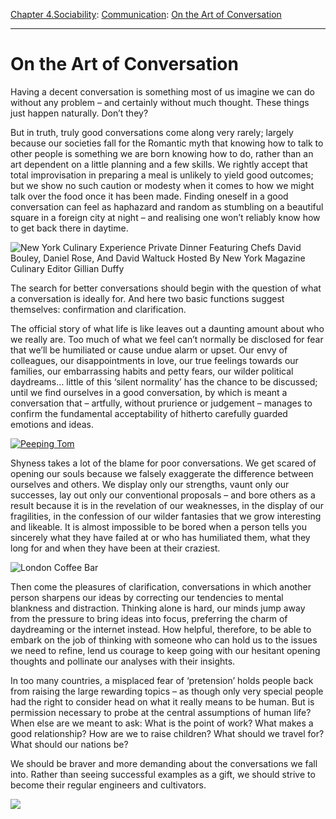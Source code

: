 [Chapter 4.Sociability](https://www.theschooloflife.com/thebookoflife/category/sociability/): [Communication](https://www.theschooloflife.com/thebookoflife/category/sociability/communication/): [On the Art of Conversation](https://www.theschooloflife.com/thebookoflife/why-conversations-are-often-so-boring/)

* * *

# On the Art of Conversation

Having a decent conversation is something most of us imagine we can do without any problem – and certainly without much thought. These things just happen naturally. Don’t they?

But in truth, truly good conversations come along very rarely; largely because our societies fall for the Romantic myth that knowing how to talk to other people is something we are born knowing how to do, rather than an art dependent on a little planning and a few skills. We rightly accept that total improvisation in preparing a meal is unlikely to yield good outcomes; but we show no such caution or modesty when it comes to how we might talk over the food once it has been made. Finding oneself in a good conversation can feel as haphazard and random as stumbling on a beautiful square in a foreign city at night ­– and realising one won’t reliably know how to get back there in daytime.

![New York Culinary Experience Private Dinner Featuring Chefs David Bouley, Daniel Rose, And David Waltuck Hosted By New York Magazine Culinary Editor Gillian Duffy](https://www.theschooloflife.com/thebookoflife/wp-content/uploads/2014/09/483000331.jpg)

The search for better conversations should begin with the question of what a conversation is ideally for. And here two basic functions suggest themselves: confirmation and clarification.

The official story of what life is like leaves out a daunting amount about who we really are. Too much of what we feel can’t normally be disclosed for fear that we’ll be humiliated or cause undue alarm or upset. Our envy of colleagues, our disappointments in love, our true feelings towards our families, our embarrassing habits and petty fears, our wilder political daydreams… little of this ‘silent normality’ has the chance to be discussed; until we find ourselves in a good conversation, by which is meant a conversation that – artfully, without prurience or judgement – manages to confirm the fundamental acceptability of hitherto carefully guarded emotions and ideas.

[![Peeping Tom](https://www.theschooloflife.com/thebookoflife/wp-content/uploads/2014/10/28645111.jpg)](http://www.thebookoflife.org/wp-content/uploads/2014/10/28645111.jpg)

Shyness takes a lot of the blame for poor conversations. We get scared of opening our souls because we falsely exaggerate the difference between ourselves and others. We display only our strengths, vaunt only our successes, lay out only our conventional proposals – and bore others as a result because it is in the revelation of our weaknesses, in the display of our fragilities, in the confession of our wilder fantasies that we grow interesting and likeable. It is almost impossible to be bored when a person tells you sincerely what they have failed at or who has humiliated them, what they long for and when they have been at their craziest.

![London Coffee Bar](https://www.theschooloflife.com/thebookoflife/wp-content/uploads/2014/09/3333684.jpg)

Then come the pleasures of clarification, conversations in which another person sharpens our ideas by correcting our tendencies to mental blankness and distraction. Thinking alone is hard, our minds jump away from the pressure to bring ideas into focus, preferring the charm of daydreaming or the internet instead. How helpful, therefore, to be able to embark on the job of thinking with someone who can hold us to the issues we need to refine, lend us courage to keep going with our hesitant opening thoughts and pollinate our analyses with their insights.

In too many countries, a misplaced fear of ‘pretension’ holds people back from raising the large rewarding topics – as though only very special people had the right to consider head on what it really means to be human. But is permission necessary to probe at the central assumptions of human life? When else are we meant to ask: What is the point of work? What makes a good relationship? How are we to raise children? What should we travel for? What should our nations be?

We should be braver and more demanding about the conversations we fall into. Rather than seeing successful examples as a gift, we should strive to become their regular engineers and cultivators.

[![](https://img.youtube.com/vi/iEg5_MaxFPo/0.jpg)](https://www.youtube.com/embed/iEg5_MaxFPo?ecver=2 '')
